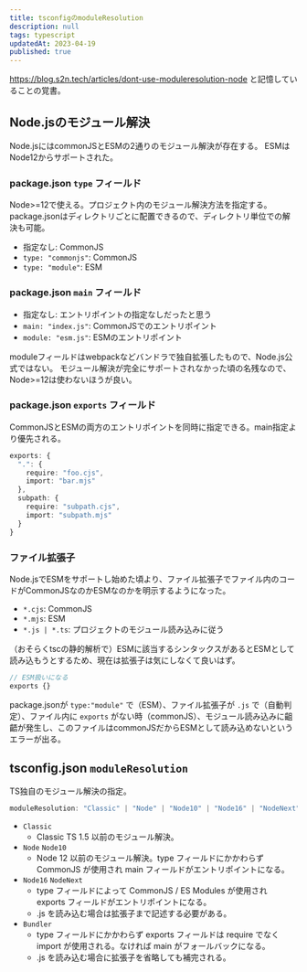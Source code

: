 ```yaml
---
title: tsconfigのmoduleResolution
description: null
tags: typescript
updatedAt: 2023-04-19
published: true
---
```


https://blog.s2n.tech/articles/dont-use-moduleresolution-node と記憶していることの覚書。

## Node.jsのモジュール解決

Node.jsにはcommonJSとESMの2通りのモジュール解決が存在する。
ESMはNode12からサポートされた。

### package.json `type` フィールド

Node>=12で使える。プロジェクト内のモジュール解決方法を指定する。
package.jsonはディレクトリごとに配置できるので、ディレクトリ単位での解決も可能。

- 指定なし:  CommonJS
- `type: "commonjs"`: CommonJS
- `type: "module"`: ESM

### package.json `main` フィールド

- 指定なし: エントリポイントの指定なしだったと思う
- `main: "index.js"`: CommonJSでのエントリポイント
- `module: "esm.js"`: ESMのエントリポイント

moduleフィールドはwebpackなどバンドラで独自拡張したもので、Node.js公式ではない。
モジュール解決が完全にサポートされなかった頃の名残なので、Node>=12は使わないほうが良い。

### package.json `exports` フィールド

CommonJSとESMの両方のエントリポイントを同時に指定できる。main指定より優先される。

```ts
exports: {
  ".": {
    require: "foo.cjs",
    import: "bar.mjs"
  },
  subpath: {
    require: "subpath.cjs",
    import: "subpath.mjs"
  }
}
```

### ファイル拡張子

Node.jsでESMをサポートし始めた頃より、ファイル拡張子でファイル内のコードがCommonJSなのかESMなのかを明示するようになった。

- `*.cjs`: CommonJS
- `*.mjs`: ESM
- `*.js | *.ts`: プロジェクトのモジュール読み込みに従う

（おそらくtscの静的解析で）ESMに該当するシンタックスがあるとESMとして読み込もうとするため、現在は拡張子は気にしなくて良いはず。

```ts
// ESM扱いになる
exports {}
```

package.jsonが `type:"module"` で（ESM）、ファイル拡張子が `.js` で（自動判定）、ファイル内に `exports` がない時（commonJS）、モジュール読み込みに齟齬が発生し、このファイルはcommonJSだからESMとして読み込めないというエラーが出る。

## tsconfig.json `moduleResolution`

TS独自のモジュール解決の指定。

```ts
moduleResolution: "Classic" | "Node" | "Node10" | "Node16" | "NodeNext" | "Bundler"
```

- `Classic`
  - Classic TS 1.5 以前のモジュール解決。
- `Node` `Node10`
  - Node 12 以前のモジュール解決。type フィールドにかかわらず CommonJS が使用され main フィールドがエントリポイントになる。
- `Node16` `NodeNext`
  - type フィールドによって CommonJS / ES Modules が使用され exports フィールドがエントリポイントになる。
  - .js を読み込む場合は拡張子まで記述する必要がある。
- `Bundler`
  - type フィールドにかかわらず exports フィールドは require でなく import が使用される。なければ main がフォールバックになる。
  - .js を読み込む場合に拡張子を省略しても補完される。
